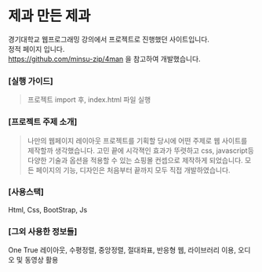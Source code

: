 # 제과 만든 제과
경기대학교 웹프로그래밍 강의에서 프로젝트로 진행했던 사이트입니다.<br>
정적 페이지 입니다.<br>
https://github.com/minsu-zip/4man 을 참고하여 개발했습니다.

### [실행 가이드]
> 프로젝트 import 후, index.html 파일 실행

### [프로젝트 주제 소개]
> 나만의 웹페이지 레이아웃 프로젝트를 기획할 당시에 어떤 주제로 웹 사이트를 제작할까 생각했습니다. 고민 끝에 시각젹인 효과가 뚜렷하고 css, javascript등 다양한 기술과 옵션을 적용할 수 있는 쇼핑몰 컨셉으로 제작하게 되었습니다. 모든 페이지의 기능, 디자인은 처음부터 끝까지 모두 직접 개발하였습니다.

### [사용스택]
  Html, Css, BootStrap, Js
  
### [그외 사용한 정보들]
  One True 레이아웃, 수평정렬, 중앙정렬, 절대좌표, 반응형 웹, 라이브러리 이용, 오디오 및 동영상 활용
